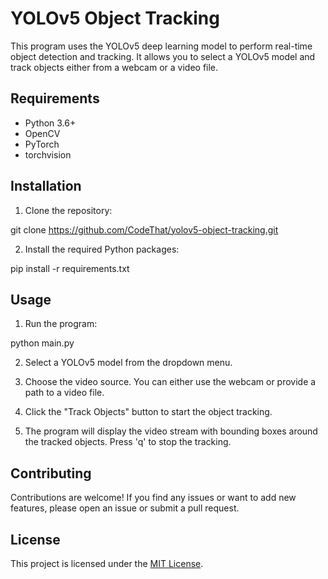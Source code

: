 # YOLOv5 Object Tracking

This program uses the YOLOv5 deep learning model to perform real-time object detection and tracking. It allows you to select a YOLOv5 model and track objects either from a webcam or a video file.

## Requirements

- Python 3.6+
- OpenCV
- PyTorch
- torchvision

## Installation

1. Clone the repository:

git clone https://github.com/CodeThat/yolov5-object-tracking.git

2. Install the required Python packages:

pip install -r requirements.txt

## Usage

1. Run the program:

python main.py

2. Select a YOLOv5 model from the dropdown menu.

3. Choose the video source. You can either use the webcam or provide a path to a video file.

4. Click the "Track Objects" button to start the object tracking.

5. The program will display the video stream with bounding boxes around the tracked objects. Press 'q' to stop the tracking.

## Contributing

Contributions are welcome! If you find any issues or want to add new features, please open an issue or submit a pull request.

## License

This project is licensed under the [MIT License](LICENSE).
